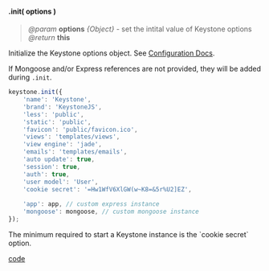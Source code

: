 #### .init( options )

> *@param* **options** _{Object}_ - set the intital value of Keystone options    
> _@return_ **this** 

Initialize the Keystone options object.  See [Configuration Docs](http://keystonejs.com/docs/configuration/).

If  Mongoose and/or Express references are not provided, they will be added during `.init`.  
```javascript
keystone.init({
	'name': 'Keystone',
	'brand': 'KeystoneJS',
	'less': 'public',
	'static': 'public',
	'favicon': 'public/favicon.ico',
	'views': 'templates/views',
	'view engine': 'jade',
	'emails': 'templates/emails',
	'auto update': true,
	'session': true,
	'auth': true,
	'user model': 'User',
	'cookie secret': '=Hw1WfV6XlGW(w~K8=&5r%U2]EZ',
	
	'app': app, // custom express instance
	'mongoose': mongoose, // custom mongoose instance
});
```
<p class="api-note">The minimum required to start a Keystone instance is the `cookie secret` option.</p>


<div class="code-header addGitHubLink" data-file="lib/core/init.js"> <a href="#" class="loadCode">code</a> </div><pre class=" language-javascript hideCode api"></pre> 
